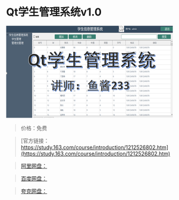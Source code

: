 # Qt学生管理系统v1.0

![img](../../../assets/study163/free/15f36ddffdf646da9c89f0e08c0ba044.png)

> 价格：免费

> [官方链接：https://study.163.com/course/introduction/1212526802.htm](https://study.163.com/course/introduction/1212526802.htm)

> [阿里网盘：]()

> [百度网盘：]()

> [夸克网盘：]()
